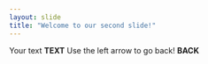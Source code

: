 ```yaml
---
layout: slide
title: "Welcome to our second slide!"
---
```

Your text **TEXT**
Use the left arrow to go back! **BACK**
